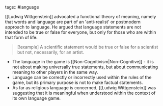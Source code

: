 tags:: #language

[[Ludwig Wittgenstein]] advocated a functional theory of meaning, namely that words and language are part of an 'anti-realist' or postmodern approach to language. He argued that language statements are not intended to be true or false for everyone, but only for those who are within that form of life.

> [!example]
> A scientific statement would be true or false for a scientist but not, necessarily, for an artist.

- The language in the game is [[Non-Cognitivism|Non-Cognitive]] - it is not about making universally true statements, but about communicating meaning to other players in the same way.
- Language can be correctly or incorrectly used within the rules of the game, but its primary purpose is not to make factual statements.
- As far as religious language is concerned, [[Ludwig Wittgenstein]] was suggesting that it is meaningful when understood within the context of its own language game.
